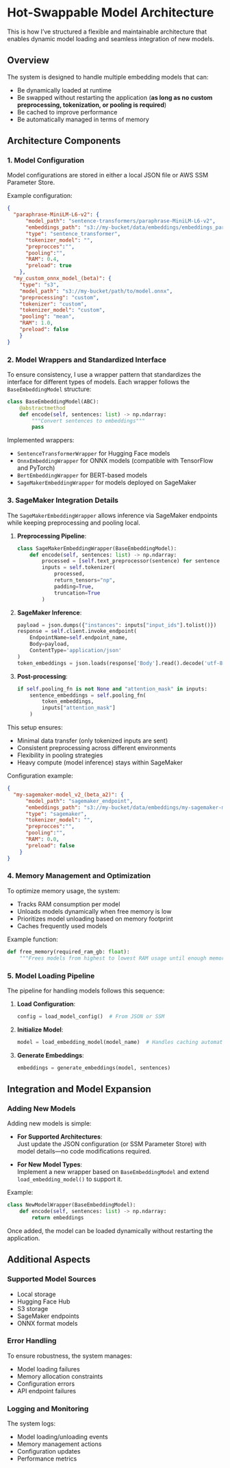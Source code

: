 # Hot-Swappable Model Architecture

This is how I’ve structured a flexible and maintainable architecture that enables dynamic model loading and seamless integration of new models.

## Overview

The system is designed to handle multiple embedding models that can:
- Be dynamically loaded at runtime
- Be swapped without restarting the application (**as long as no custom preprocessing, tokenization, or pooling is required**)
- Be cached to improve performance
- Be automatically managed in terms of memory

## Architecture Components

### 1. Model Configuration
Model configurations are stored in either a local JSON file or AWS SSM Parameter Store.

Example configuration:
```json
{
  "paraphrase-MiniLM-L6-v2": {
      "model_path": "sentence-transformers/paraphrase-MiniLM-L6-v2",
      "embeddings_path": "s3://my-bucket/data/embeddings/embeddings_paraphrase_MiniLM.npy", 
      "type": "sentence_transformer",
      "tokenizer_model": "",
      "preprocces":"",
      "pooling":"",
      "RAM": 0.4,
      "preload": true
    },
  "my_custom_onnx_model_(beta)": {
    "type": "s3",
    "model_path": "s3://my-bucket/path/to/model.onnx",
    "preprocessing": "custom",    
    "tokenizer": "custom",        
    "tokenizer_model": "custom",  
    "pooling": "mean",
    "RAM": 1.0,
    "preload": false
    }
}
```

### 2. Model Wrappers and Standardized Interface
To ensure consistency, I use a wrapper pattern that standardizes the interface for different types of models. Each wrapper follows the `BaseEmbeddingModel` structure:
```python
class BaseEmbeddingModel(ABC):
    @abstractmethod
    def encode(self, sentences: list) -> np.ndarray:
        """Convert sentences to embeddings"""
        pass
```
Implemented wrappers:
- `SentenceTransformerWrapper` for Hugging Face models
- `OnnxEmbeddingWrapper` for ONNX models (compatible with TensorFlow and PyTorch)
- `BertEmbeddingWrapper` for BERT-based models
- `SageMakerEmbeddingWrapper` for models deployed on SageMaker

### 3. SageMaker Integration Details

The `SageMakerEmbeddingWrapper` allows inference via SageMaker endpoints while keeping preprocessing and pooling local.

1. **Preprocessing Pipeline**:
   ```python
   class SageMakerEmbeddingWrapper(BaseEmbeddingModel):
       def encode(self, sentences: list) -> np.ndarray:
           processed = [self.text_preprocessor(sentence) for sentence in sentences]
           inputs = self.tokenizer(
               processed, 
               return_tensors="np", 
               padding=True, 
               truncation=True
           )
   ```

2. **SageMaker Inference**:
   ```python
   payload = json.dumps({"instances": inputs["input_ids"].tolist()})
   response = self.client.invoke_endpoint(
       EndpointName=self.endpoint_name,
       Body=payload,
       ContentType='application/json'
   )
   token_embeddings = json.loads(response['Body'].read().decode('utf-8'))
   ```

3. **Post-processing**:
   ```python
   if self.pooling_fn is not None and "attention_mask" in inputs:
       sentence_embeddings = self.pooling_fn(
           token_embeddings, 
           inputs["attention_mask"]
       )
   ```

This setup ensures:
- Minimal data transfer (only tokenized inputs are sent)
- Consistent preprocessing across different environments
- Flexibility in pooling strategies
- Heavy compute (model inference) stays within SageMaker

Configuration example:
```json
{
  "my-sagemaker-model_v2_(beta_a2)": {
      "model_path": "sagemaker_endpoint",
      "embeddings_path": "s3://my-bucket/data/embeddings/my-sagemaker-model-embeddings.npy",
      "type": "sagemaker",
      "tokenizer_model": "",
      "preprocces":"",
      "pooling":"",
      "RAM": 0.0,
      "preload": false
    }
}
```

### 4. Memory Management and Optimization
To optimize memory usage, the system:
- Tracks RAM consumption per model
- Unloads models dynamically when free memory is low
- Prioritizes model unloading based on memory footprint
- Caches frequently used models

Example function:
```python
def free_memory(required_ram_gb: float):
    """Frees models from highest to lowest RAM usage until enough memory is available"""
```

### 5. Model Loading Pipeline
The pipeline for handling models follows this sequence:
1. **Load Configuration**:
   ```python
   config = load_model_config()  # From JSON or SSM
   ```
2. **Initialize Model**:
   ```python
   model = load_embedding_model(model_name)  # Handles caching automatically
   ```
3. **Generate Embeddings**:
   ```python
   embeddings = generate_embeddings(model, sentences)
   ```

## Integration and Model Expansion

### Adding New Models
Adding new models is simple:

- **For Supported Architectures**:  
  Just update the JSON configuration (or SSM Parameter Store) with model details—no code modifications required.

- **For New Model Types**:  
  Implement a new wrapper based on `BaseEmbeddingModel` and extend `load_embedding_model()` to support it.

Example:
```python
class NewModelWrapper(BaseEmbeddingModel):
    def encode(self, sentences: list) -> np.ndarray:
        return embeddings
```
Once added, the model can be loaded dynamically without restarting the application.

## Additional Aspects

### Supported Model Sources
- Local storage
- Hugging Face Hub
- S3 storage
- SageMaker endpoints
- ONNX format models

### Error Handling
To ensure robustness, the system manages:
- Model loading failures
- Memory allocation constraints
- Configuration errors
- API endpoint failures

### Logging and Monitoring
The system logs:
- Model loading/unloading events
- Memory management actions
- Configuration updates
- Performance metrics
